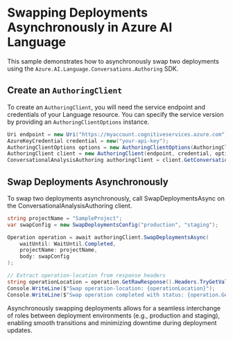 # Swapping Deployments Asynchronously in Azure AI Language

This sample demonstrates how to asynchronously swap two deployments using the `Azure.AI.Language.Conversations.Authoring` SDK.

## Create an `AuthoringClient`

To create an `AuthoringClient`, you will need the service endpoint and credentials of your Language resource. You can specify the service version by providing an `AuthoringClientOptions` instance.

```c# Snippet:CreateAuthoringClientForSpecificApiVersion
Uri endpoint = new Uri("https://myaccount.cognitiveservices.azure.com");
AzureKeyCredential credential = new("your-api-key");
AuthoringClientOptions options = new AuthoringClientOptions(AuthoringClientOptions.ServiceVersion.V2024_11_15_Preview);
AuthoringClient client = new AuthoringClient(endpoint, credential, options);
ConversationalAnalysisAuthoring authoringClient = client.GetConversationalAnalysisAuthoringClient();
```

## Swap Deployments Asynchronously

To swap two deployments asynchronously, call SwapDeploymentsAsync on the ConversationalAnalysisAuthoring client.

```c#
string projectName = "SampleProject";
var swapConfig = new SwapDeploymentsConfig("production", "staging");

Operation operation = await authoringClient.SwapDeploymentsAsync(
    waitUntil: WaitUntil.Completed,
    projectName: projectName,
    body: swapConfig
);

// Extract operation-location from response headers
string operationLocation = operation.GetRawResponse().Headers.TryGetValue("operation-location", out var location) ? location : "Not found";
Console.WriteLine($"Swap operation-location: {operationLocation}");
Console.WriteLine($"Swap operation completed with status: {operation.GetRawResponse().Status}");
```

Asynchronously swapping deployments allows for a seamless interchange of roles between deployment environments (e.g., production and staging), enabling smooth transitions and minimizing downtime during deployment updates.
